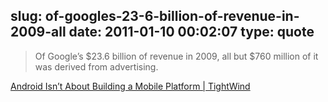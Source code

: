 slug: of-googles-23-6-billion-of-revenue-in-2009-all
date: 2011-01-10 00:02:07
type: quote
---

> Of Google’s $23.6 billion of revenue in 2009, all but $760 million of it was derived from advertising.

[Android Isn’t About Building a Mobile Platform | TightWind](http://www.tightwind.net/2011/01/android-isnt-about-building-a-mobile-platform/)
